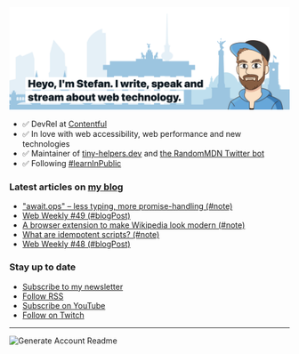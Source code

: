 <img alt="Heyo, I'm Stefan. I write and speak about web technology." src="https://raw.githubusercontent.com/stefanjudis/stefanjudis/main/screenshot.png">

- ✅ DevRel at [Contentful](https://www.contentful.com)
- ✅ In love with web accessibility, web performance and new technologies
- ✅ Maintainer of [tiny-helpers.dev](https://tiny-helpers.dev) and [the RandomMDN Twitter bot](https://twitter.com/randomMDN)
- ✅ Following [#learnInPublic](https://www.stefanjudis.com/today-i-learned/)
### Latest articles on [my blog](https://www.stefanjudis.com)

<!-- BLOG-POST-LIST:START -->
- [&quot;await.ops&quot; – less typing, more promise-handling &lpar;#note&rpar;](https://www.stefanjudis.com/notes/await-ops-less-typing-more-promise-handling/)
- [Web Weekly #49 &lpar;#blogPost&rpar;](https://www.stefanjudis.com/blog/web-weekly-49/)
- [A browser extension to make Wikipedia look modern &lpar;#note&rpar;](https://www.stefanjudis.com/notes/a-browser-extension-to-make-wikipedia-look-modern/)
- [What are idempotent scripts? &lpar;#note&rpar;](https://www.stefanjudis.com/notes/what-are-idempotent-scripts/)
- [Web Weekly #48 &lpar;#blogPost&rpar;](https://www.stefanjudis.com/blog/web-weekly-48/)
<!-- BLOG-POST-LIST:END -->

### Stay up to date

- [Subscribe to my newsletter](https://www.stefanjudis.com/newsletter/)
- [Follow RSS](https://www.stefanjudis.com/feeds/)
- [Subscribe on YouTube](https://youtube.com/c/stefanjudis)
- [Follow on Twitch](https://www.twitch.tv/stefanjudis)

---

![Generate Account Readme](https://github.com/stefanjudis/stefanjudis/workflows/Generate%20Account%20Readme/badge.svg)
